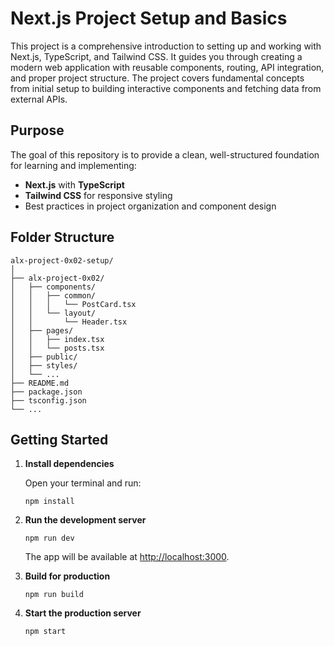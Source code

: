 # Next.js Project Setup and Basics

This project is a comprehensive introduction to setting up and working with Next.js, TypeScript, and Tailwind CSS. It guides you through creating a modern web application with reusable components, routing, API integration, and proper project structure. The project covers fundamental concepts from initial setup to building interactive components and fetching data from external APIs.

## Purpose

The goal of this repository is to provide a clean, well-structured foundation for learning and implementing:

- **Next.js** with **TypeScript**
- **Tailwind CSS** for responsive styling
- Best practices in project organization and component design

## Folder Structure

```
alx-project-0x02-setup/
│
├── alx-project-0x02/
│   ├── components/
│   │   ├── common/
│   │   │   └── PostCard.tsx
│   │   └── layout/
│   │       └── Header.tsx
│   ├── pages/
│   │   ├── index.tsx
│   │   └── posts.tsx
│   ├── public/
│   ├── styles/
│   └── ...
├── README.md
├── package.json
├── tsconfig.json
└── ...
```

## Getting Started

1. **Install dependencies**

   Open your terminal and run:
   ```
   npm install
   ```

2. **Run the development server**

   ```
   npm run dev
   ```

   The app will be available at [http://localhost:3000](http://localhost:3000).

3. **Build for production**

   ```
   npm run build
   ```

4. **Start the production server**

   ```
   npm start
   ```
